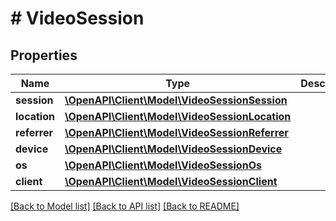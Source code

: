 # # VideoSession

## Properties

Name | Type | Description | Notes
------------ | ------------- | ------------- | -------------
**session** | [**\OpenAPI\Client\Model\VideoSessionSession**](VideoSessionSession.md) |  | [optional]
**location** | [**\OpenAPI\Client\Model\VideoSessionLocation**](VideoSessionLocation.md) |  | [optional]
**referrer** | [**\OpenAPI\Client\Model\VideoSessionReferrer**](VideoSessionReferrer.md) |  | [optional]
**device** | [**\OpenAPI\Client\Model\VideoSessionDevice**](VideoSessionDevice.md) |  | [optional]
**os** | [**\OpenAPI\Client\Model\VideoSessionOs**](VideoSessionOs.md) |  | [optional]
**client** | [**\OpenAPI\Client\Model\VideoSessionClient**](VideoSessionClient.md) |  | [optional]

[[Back to Model list]](../../README.md#models) [[Back to API list]](../../README.md#endpoints) [[Back to README]](../../README.md)
